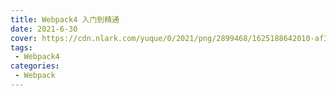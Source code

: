 ```yaml
---
title: Webpack4 入门到精通
date: 2021-6-30
cover: https://cdn.nlark.com/yuque/0/2021/png/2899468/1625188642010-af3660f2-7dc4-4845-a41b-aff78dba44a7.png
tags:
 - Webpack4
categories:
 - Webpack
---
```

<template>
    <div>
        <img src="https://cdn.nlark.com/yuque/0/2021/png/2899468/1625188642010-af3660f2-7dc4-4845-a41b-aff78dba44a7.png" referrerpolicy="no-referrer">
        <img src="https://cdn.nlark.com/yuque/0/2021/png/2899468/1625146158051-e812f3cc-518b-4b05-aa31-2500f5895b5a.png" referrerpolicy="no-referrer">
    </div>
     <el-card shadow="always">
     <p>资源下载地址:</p>
          <div>
           <div><el-link :underline="false" href="https://element.eleme.io" target="_blank">从基础到实战 手把手带你掌握新版Webpack4.0完整</el-link></div>
           <div><el-link :underline="false" type="primary"> 链接: https://pan.baidu.com/s/1IP88tdJ-kBfF-Qlf_3KTWw  密码: vlpw</el-link></div>
          </div>
     </el-card>
      <my-money></my-money>
</template>
